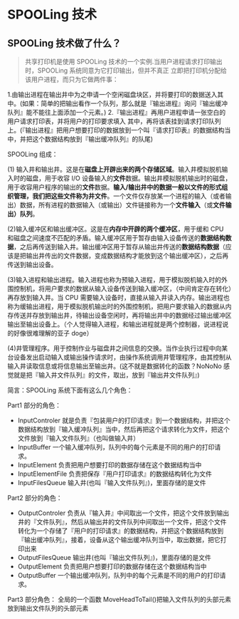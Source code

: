 # SPOOLing 技术

## SPOOLing 技术做了什么？

> 共享打印机是使用 SPOOLing 技术的一个实例.当用户进程请求打印输出时，SPOOLing 系统同意为它打印输出，但并不真正 立即把打印机分配给该用户进程，而只为它做两件事：

1.由输出进程在输出井中为之申请一个空闲磁盘块区，并将要打印的数据送入其中。(如果：简单的把输出看作一个队列，那么就是『输出进程』询问『输出缓冲队列』能不能往上面添加一个元素。) 2.『输出进程』再用户进程申请一张空白的用户请求打印表，并将用户的打印要求填入 其中，再将该表挂到请求打印队列上。(『输出进程』把用户想要打印的数据放到一个叫『请求打印表』的数据结构当中，并把这个数据结构放到『输出缓冲队列』的队尾)

SPOOLing 组成：

(1) 输入井和输出井。这是在**磁盘上开辟出来的两个存储区域**。输入井模拟脱机输入时的磁盘，用于收容 I/O 设备输入的**文件**数据。输出井模拟脱机输出时的磁盘，用于收容用户程序的输出的**文件**数据。**输入/输出井中的数据一般以文件的形式组织管理，我们把这些文件称为井文件**。一个文件仅存放某一个进程的输入（或者输出）数据，所有进程的数据输入（或输出）文件链接称为一个**文件输入**（或**文件输出）队列**。

(2)输入缓冲区和输出缓冲区。这是在**内存中开辟的两个缓冲区**，用于缓和 CPU 和磁盘之间速度不匹配的矛盾。输入缓冲区用于暂存由输入设备传送的**数据结构数据**，之后再传送到输入井。输出缓冲区用于暂存从输出井传送的**数据结构数据**（应该是把输出井传出的文件数据，变成数据结构才能放到这个输出缓冲区），之后再传送到输出设备。

(3)输入进程和输出进程。输入进程也称为预输入进程，用于模拟脱机输入时的外围控制机，将用户要求的数据从输入设备传送到输入缓冲区，（中间肯定存在转化）再存放到输入井。当 CPU 需要输入设备时，直接从输入井读入内存。输出进程也称为缓输出进程，用于模拟脱机输出时的外围控制机，把用户要求输入的数据从内存传送并存放到输出井，待输出设备空闲时，再将输出井中的数据经过输出缓冲区输出至输出设备上。（个人觉得输入进程，和输出进程就是两个控制器，说进程说的好像很难理解的亚子 doge）

(4)井管理程序。用于控制作业与磁盘井之间信息的交换。当作业执行过程中向某台设备发出启动输入或输出操作请求时，由操作系统调用井管理程序，由其控制从输入井读取信息或将信息输出至输出井。(这不就是数据转化的函数？NoNoNo 感觉就是把『输入井文件队列』的文件，取出，放到『输出井文件队列』)

简言：SPOOLing 系统下面有这么几个角色：

Part1 部分的角色：

- InputControler 就是负责『包装用户的打印请求』到一个数据结构，并把这个数据结构放到『输入缓冲队列』当中，然后再把这个请求转化为文件，把这个文件放到『输入文件队列』（也叫做输入井）
- InputBuffer 一个输入缓冲队列，队列中的每个元素是不同的用户的打印请求。
- InputElement 负责把用户想要打印的数据存储在这个数据结构当中
- InputElementFile 负责把保存『用户打印请求』的数据结构转化为文件
- InputFilesQueue 输入井(也叫『输入文件队列』)，里面存储的是文件

Part2 部分的角色：

- OutputControler 负责从『输入井』中间取出一个文件，把这个文件放到输出井的『文件队列』，然后从输出井的文件队列中间取出一个文件，把这个文件转化为一个存储了『用户的打印请求』的数据结构，并把这个数据结构放到『输出缓冲队列』，接着，设备从这个输出缓冲队列当中，取出数据，把它打印出来
- OutputFilesQueue 输出井(也叫『输出文件队列』)，里面存储的是文件
- OutputElement 负责把用户想要打印的数据存储在这个数据结构当中
- OutputBuffer 一个输出缓冲队列，队列中的每个元素是不同的用户的打印请求。

Part3 部分角色：
全局的一个函数 MoveHeadToTail()把输入文件队列的头部元素放到输出文件队列的头部元素
